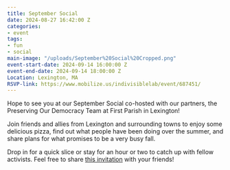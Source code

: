 ```yaml
---
title: September Social
date: 2024-08-27 16:42:00 Z
categories:
- event
tags:
- fun
- social
main-image: "/uploads/September%20Social%20Cropped.png"
event-start-date: 2024-09-14 16:00:00 Z
event-end-date: 2024-09-14 18:00:00 Z
Location: Lexington, MA
RSVP-link: https://www.mobilize.us/indivisiblelab/event/687451/
---
```


Hope to see you at our September Social co-hosted with our partners, the Preserving Our Democracy Team at First Parish in Lexington!

Join friends and allies from Lexington and surrounding towns to enjoy some delicious pizza, find out what people have been doing over the summer, and share plans for what promises to be a very busy fall.

Drop in for a quick slice or stay for an hour or two to catch up with fellow activists. Feel free to share [this invitation](https://www.mobilize.us/indivisiblelab/event/687451/) with your friends!